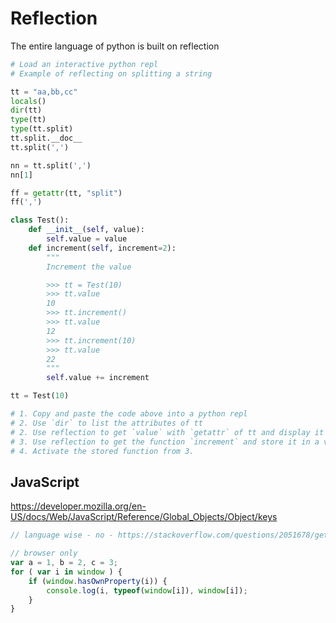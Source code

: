 Reflection
==========

The entire language of python is built on reflection



```python
# Load an interactive python repl
# Example of reflecting on splitting a string

tt = "aa,bb,cc"
locals()
dir(tt)
type(tt)
type(tt.split)
tt.split.__doc__
tt.split(',')

nn = tt.split(',')
nn[1]

ff = getattr(tt, "split")
ff(',')
```


```python
class Test():
    def __init__(self, value):
        self.value = value
    def increment(self, increment=2):
        """
        Increment the value

        >>> tt = Test(10)
        >>> tt.value
        10
        >>> tt.increment()
        >>> tt.value
        12
        >>> tt.increment(10)
        >>> tt.value
        22
        """
        self.value += increment

tt = Test(10)

# 1. Copy and paste the code above into a python repl
# 2. Use `dir` to list the attributes of tt
# 2. Use reflection to get `value` with `getattr` of tt and display it
# 3. Use reflection to get the function `increment` and store it in a variable
# 4. Activate the stored function from 3.

```


JavaScript
----------

https://developer.mozilla.org/en-US/docs/Web/JavaScript/Reference/Global_Objects/Object/keys

```javascript
// language wise - no - https://stackoverflow.com/questions/2051678/getting-all-variables-in-scope

// browser only
var a = 1, b = 2, c = 3;
for ( var i in window ) {
    if (window.hasOwnProperty(i)) {
        console.log(i, typeof(window[i]), window[i]);
    }
}
```
